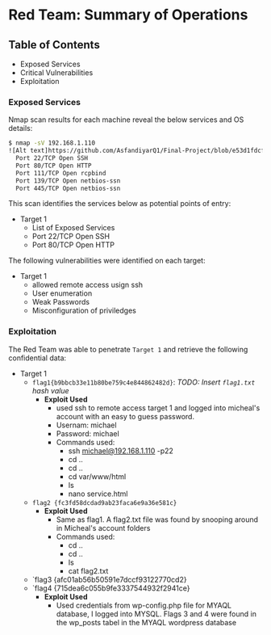 # Red Team: Summary of Operations

## Table of Contents
- Exposed Services
- Critical Vulnerabilities
- Exploitation

### Exposed Services

Nmap scan results for each machine reveal the below services and OS details:

```bash
$ nmap -sV 192.168.1.110
![Alt text]https://github.com/AsfandiyarQ1/Final-Project/blob/e53d1fdcfc12dc5bf9e3060c6afa50a885be3074/Screenshots/NmapScan.JPG
  Port 22/TCP Open SSH
  Port 80/TCP Open HTTP
  Port 111/TCP Open rcpbind
  Port 139/TCP Open netbios-ssn
  Port 445/TCP Open netbios-ssn
```

This scan identifies the services below as potential points of entry:
- Target 1
  - List of Exposed Services
   - Port 22/TCP Open SSH
   - Port 80/TCP Open HTTP


The following vulnerabilities were identified on each target:
- Target 1
  - allowed remote access usign ssh 
  - User enumeration
  - Weak Passwords 
  - Misconfiguration of priviledges 

### Exploitation

The Red Team was able to penetrate `Target 1` and retrieve the following confidential data:
- Target 1
  - `flag1{b9bbcb33e11b80be759c4e844862482d}`: _TODO: Insert `flag1.txt` hash value_
    - **Exploit Used**
      - used ssh to remote access target 1 and logged into micheal's account with an easy to guess password. 
      - Usernam: michael
      - Password: michael 
      - Commands used: 
        - ssh michael@192.168.1.110 -p22
        - cd ..
        - cd ..
        - cd var/www/html
        - ls
        - nano service.html
  - `flag2 {fc3fd58dcdad9ab23faca6e9a36e581c}`
    - **Exploit Used**
      - Same as flag1. A flag2.txt file was found by snooping around in Micheal's account folders
      - Commands used:
        - cd ..
        - cd ..
        - ls
        - cat flag2.txt
  - `flag3 {afc01ab56b50591e7dccf93122770cd2} 
  - `flag4 {715dea6c055b9fe3337544932f2941ce}
    - **Exploit Used** 
       - Used credentials from wp-config.php file for MYAQL database, I logged into MYSQL. Flags 3 and 4 were found in the wp_posts tabel in the MYAQL wordpress database   
